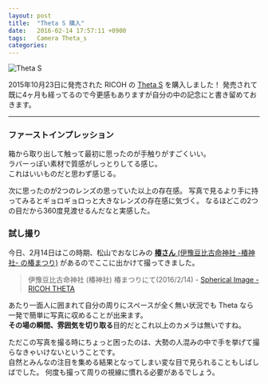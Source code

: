 ```yaml
---
layout: post
title:  "Theta S 購入"
date:   2016-02-14 17:57:11 +0900
tags:   Camera Theta_s 
categories:
---
```


![Theta S](https://lh3.googleusercontent.com/AgtII_QVqlAdB8hoy3-VjHkIEQQBh7OG8Z2UF9F46q1MgGSgpzGlHzrt91mLY1_yA93OqNm1qB7_aQ=w152-h446-no)  

2015年10月23日に発売された RICOH の [Theta S](https://theta360.com/ja/about/theta/s.html) を購入しました！
発売されて既に4ヶ月も経ってるので今更感もありますが自分の中の記念にと書き留めておきます。

---

### ファーストインプレッション

箱から取り出して触って最初に思ったのが手触りがすごくいい。  
ラバーっぽい素材で質感がしっとりしてる感じ。  
これはいいものだと思わず感じる。

次に思ったのが2つのレンズの思っていた以上の存在感。
写真で見るより手に持ってみるとギョロギョロっと大きなレンズの存在感に気づく。
なるほどこの2つの目だから360度見渡せるんだなと実感した。

### 試し撮り

今日、2月14日はこの時期、松山でおなじみの [**椿さん** (伊豫豆比古命神社 -椿神社- の椿まつり)](http://www.tubaki.or.jp/003/003_02_00.php) があるのでここに出かけて撮ってきました。

<blockquote data-width="500" data-height="375" class="ricoh-theta-spherical-image" >伊豫豆比古命神社 (椿神社) 椿まつりにて(2016/2/14) - <a href="https://theta360.com/s/jKhds3TZtNEUKzTKPXOjS1Q9M" target="_blank">Spherical Image - RICOH THETA</a></blockquote>
<script async src="https://theta360.com/widgets.js" charset="utf-8"></script>

あたり一面人に囲まれて自分の周りにスペースが全く無い状況でも Theta なら一発で簡単に写真に収めることが出来ます。  
**その場の瞬間、雰囲気を切り取る**目的だとこれ以上のカメラは無いですね。  

ただこの写真を撮る時にちょっと困ったのは、大勢の人混みの中で手を挙げて撮らなきゃいけないということです。  
自然とみんなの注目を集める結果となってしまい変な目で見られることもしばしばでした。
何度も撮って周りの視線に慣れる必要があるでしょう。


